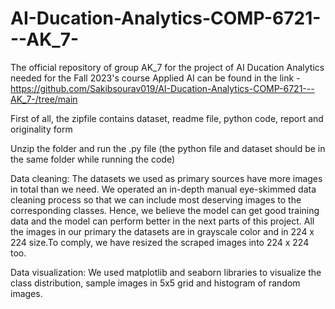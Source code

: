 # AI-Ducation-Analytics-COMP-6721---AK_7-
The official repository of group AK_7 for the project of AI Ducation Analytics needed for the Fall 2023's course Applied AI can be found in the link - https://github.com/Sakibsourav019/AI-Ducation-Analytics-COMP-6721---AK_7-/tree/main

First of all, the zipfile contains dataset, readme file, python code, report and originality form

Unzip the folder and run the .py file (the python file and dataset should be in the same folder while running the code)

Data cleaning: The datasets we used as primary sources have more images in total than we need. We operated an in-depth manual eye-skimmed data cleaning process so that we can include most deserving images to the corresponding classes. Hence, we believe the model can get good training data and the model can perform better in the next parts of this project. All the images in our primary the datasets are in grayscale color and in 224 x 224 size.To comply, we have resized the scraped images into 224 x 224 too. 

Data visualization: We used matplotlib and seaborn libraries to visualize the class distribution, sample images in 5x5 grid and histogram of random images.
